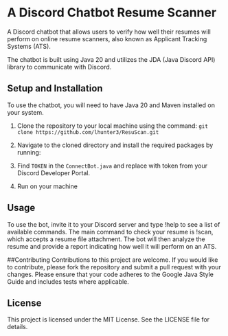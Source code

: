 # A Discord Chatbot Resume Scanner 
A Discord chatbot that allows users to verify how well their resumes will perform on online resume scanners, also known as Applicant Tracking Systems (ATS).

The chatbot is built using Java 20 and utilizes the JDA (Java Discord API) library to communicate with Discord. 

## Setup and Installation
To use the chatbot, you will need to have Java 20 and Maven installed on your system.

1. Clone the repository to your local machine using the command: `git clone https://github.com/lhunter3/ResuScan.git`

2. Navigate to the cloned directory and install the required packages by running:

3. Find `TOKEN` in the `ConnectBot.java` and replace with token from your Discord Developer Portal.

4. Run on your machine

## Usage
To use the bot, invite it to your Discord server and type !help to see a list of available commands. The main command to check your resume is !scan, which accepts a resume file attachment. The bot will then analyze the resume and provide a report indicating how well it will perform on an ATS.

##Contributing
Contributions to this project are welcome. If you would like to contribute, please fork the repository and submit a pull request with your changes. Please ensure that your code adheres to the Google Java Style Guide and includes tests where applicable.

## License
This project is licensed under the MIT License. See the LICENSE file for details.

